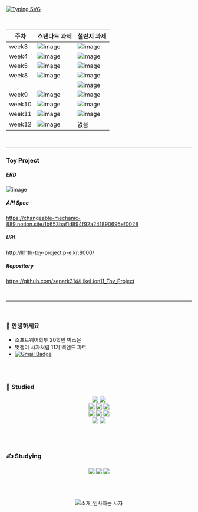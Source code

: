 [![Typing SVG](https://readme-typing-svg.herokuapp.com?size=30&duration=4500&color=F77500&width=600&lines=%F0%9F%A6%81_Welcome_Soeun_Park_%F0%9F%A6%81+)](https://git.io/typing-svg)

<br/>

| 주차 | 스탠다드 과제 | 챌린지 과제 |
|------|---|---|
| week3 |![image](https://user-images.githubusercontent.com/71963320/227571454-0e9c5f68-b5b8-4582-b2fe-37d916c7e8d2.png)|![image](https://user-images.githubusercontent.com/71963320/227571584-9524c2ab-c6da-4d67-84e6-aafeafb4f3a4.png)|
| week4 |![image](https://user-images.githubusercontent.com/71963320/228780849-0f533ce0-fa01-457a-a163-ca4d0447ec08.png)|![image](https://user-images.githubusercontent.com/71963320/228780869-855d2498-1c56-4f3b-bf40-38528eef01c8.png)|
| week5 |![image](https://user-images.githubusercontent.com/71963320/230603708-41283d7d-ba02-42e9-a283-0a7ca7ec782a.png)|![image](https://user-images.githubusercontent.com/71963320/230603831-ade45905-d05c-4ed4-b96c-9788774f11c3.png)|
| week8 |![image](https://github.com/LikeLion-at-CAU-11th/Soeun-Park/assets/71963320/d5951895-fc53-4f29-9763-40a50f9bf66f)|![image](https://github.com/LikeLion-at-CAU-11th/Soeun-Park/assets/71963320/390d697c-b16e-42bd-8a80-15513eb32eb1)|
|||![image](https://github.com/LikeLion-at-CAU-11th/Soeun-Park/assets/71963320/b70e5c9f-54b9-415d-b956-2dfdeab62557)|
| week9 |![image](https://user-images.githubusercontent.com/71963320/241249361-0ab609ad-accb-436d-b7db-e867f48e9e89.png)|![image](https://user-images.githubusercontent.com/71963320/241249619-548ce4d8-1351-469b-a9e3-1221875a4ae8.png)|
| week10 | ![image](https://user-images.githubusercontent.com/71963320/252675901-f70db505-e825-4edc-b56f-85e992bdd463.png)|![image](https://user-images.githubusercontent.com/71963320/252675987-10abc1a3-3f4d-4a28-9502-c793223fbe65.png)|
| week11 | ![image](https://user-images.githubusercontent.com/71963320/254632391-69918279-b557-4b28-9903-0a7827205830.png) | ![image](https://user-images.githubusercontent.com/71963320/254632460-d1ab1f44-08a3-47c8-aeb4-a14b4a5f9275.png)|
| week12 | ![image](https://user-images.githubusercontent.com/71963320/256311847-48554a79-efc4-430f-8d14-f3899b8cd10e.png) | 없음 |

<br>

-----

### Toy Project
##### ERD
![image](https://file.notion.so/f/s/f78db058-dc0f-421a-85be-90682c44e722/visitLog.png?id=15b9b6e3-e480-4036-aaa7-f7b4b5f32d0a&table=block&spaceId=9997a1ac-d414-4c7f-b56e-45cd95e21bc6&expirationTimestamp=1683806525415&signature=sqMuI6c2nJPcpB15Y_ijmrUv46hgEk3u9CYvj8f1Y6s&downloadName=visitLog.png)

##### API Spec
https://changeable-mechanic-889.notion.site/1b653baf1d894f92a241890695ef0028

##### URL
http://ll11th-toy-project.p-e.kr:8000/

##### Repository
https://github.com/separk314/LikeLion11_Toy_Project

<br/>

-----


<br>

### 👀 안녕하세요
* 소프트웨어학부 20학번 박소은
* 멋쟁이 사자처럼 11기 백엔드 파트
* [![Gmail Badge](https://img.shields.io/badge/Gmail-d14836?style=flat-square&logo=Gmail&logoColor=white&link=mailto:pse314@gmail.com)](pse314@gmail.com)
<br>
<br>

### 🐠 Studied
<div align=center>
  <img src="https://img.shields.io/badge/python-3776AB?style=for-the-badge&logo=python&logoColor=white">
  <img src="https://img.shields.io/badge/C-A8B9CC?style=for-the-badge&logo=C&logoColor=white"/>
  <br>
  
  <img src="https://img.shields.io/badge/html5-E34F26?style=for-the-badge&logo=html5&logoColor=white"> 
  <img src="https://img.shields.io/badge/css-1572B6?style=for-the-badge&logo=css3&logoColor=white"> 
  <img src="https://img.shields.io/badge/javascript-F7DF1E?style=for-the-badge&logo=javascript&logoColor=black">
  <br>
  
  <img src="https://img.shields.io/badge/flutter-02569B?style=for-the-badge&logo=flutter&logoColor=white">
  <img src="https://img.shields.io/badge/dart-0175C2?style=for-the-badge&logo=dart&logoColor=white">
  <img src="https://img.shields.io/badge/firebase-FFCA28?style=for-the-badge&logo=firebase&logoColor=white">
  <br>
  
  <img src="https://img.shields.io/badge/node.js-339933?style=for-the-badge&logo=Node.js&logoColor=white">
  <img src="https://img.shields.io/badge/swift-F05138?style=for-the-badge&logo=swift&logoColor=white">
  
</div>
<br>
<br>
<br>

### ✍️ Studying
<div align=center>
  <img src="https://img.shields.io/badge/spring-6DB33F?style=for-the-badge&logo=spring&logoColor=white"> 
  <img src="https://img.shields.io/badge/springboot-6DB33F?style=for-the-badge&logo=springboot&logoColor=white">
  <img src="https://img.shields.io/badge/django-092E20?style=for-the-badge&logo=django&logoColor=white">
</div>
<br>
<br>
<br>

<div align="center">

![소개_인사하는 사자](https://user-images.githubusercontent.com/81146131/221498526-e2db6afd-e36d-447c-ab58-58069793bedf.gif)


</div>

